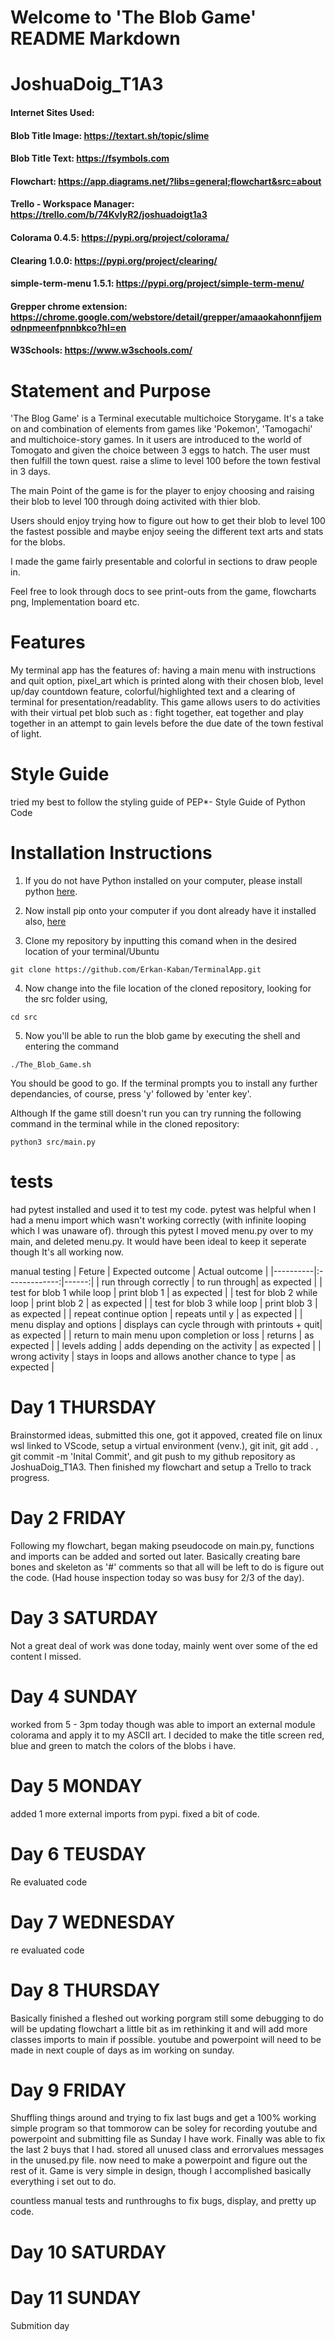 # Welcome to 'The Blob Game' README Markdown 
# JoshuaDoig_T1A3

#### Internet Sites Used:
#### Blob Title Image: https://textart.sh/topic/slime 
#### Blob Title Text: https://fsymbols.com 
#### Flowchart: https://app.diagrams.net/?libs=general;flowchart&src=about
#### Trello - Workspace Manager: https://trello.com/b/74KvlyR2/joshuadoigt1a3
#### Colorama 0.4.5: https://pypi.org/project/colorama/
#### Clearing 1.0.0: https://pypi.org/project/clearing/
#### simple-term-menu 1.5.1: https://pypi.org/project/simple-term-menu/
#### Grepper chrome extension: https://chrome.google.com/webstore/detail/grepper/amaaokahonnfjjemodnpmeenfpnnbkco?hl=en
#### W3Schools: https://www.w3schools.com/


# Statement and Purpose
'The Blog Game' is a Terminal executable multichoice Storygame. It's a take on and combination of elements from games like 'Pokemon', 'Tamogachi' and multichoice-story games. In it users are introduced to the world of Tomogato and given the choice between 3 eggs to hatch. The user must then fulfill the town quest. raise a slime to level 100 before the town festival in 3 days.

The main Point of the game is for the player to enjoy choosing and raising their blob to level 100 through doing activited with thier blob.

Users should enjoy trying how to figure out how to get their blob to level 100 the fastest possible and maybe enjoy seeing the different text arts and stats for the blobs.

I made the game fairly presentable and colorful in sections to draw people in.

Feel free to look through docs to see print-outs from the game, flowcharts png, Implementation board etc.

# Features
My terminal app has the features of: having a main menu with instructions and quit option, pixel_art which is printed along with their chosen blob, level up/day countdown feature, colorful/highlighted text and a clearing of terminal for presentation/readablity. This game allows users to do activities with their virtual pet blob such as : fight together, eat together and play together in an attempt to gain levels before the due date of the town festival of light.

# Style Guide
tried my best to follow the styling guide of PEP*- Style Guide of Python Code

# Installation Instructions
1. If you do not have Python installed on your computer, please install python [here](https://www.python.org/downloads/).

2. Now install pip onto your computer if you dont already have it installed also, [here](https://www.python.org/downloads/)

3. Clone my repository by inputting this comand when in the desired location of your terminal/Ubuntu

```
git clone https://github.com/Erkan-Kaban/TerminalApp.git
```

4. Now change into the file location of the cloned repository, looking for the src folder using,

```
cd src
```

5. Now you'll be able to run the blob game by executing the shell and entering the command

```
./The_Blob_Game.sh
```

You should be good to go. If the terminal prompts you to install any further dependancies, of course, press 'y' followed by 'enter key'.

Although If the game still doesn't run you can try running the following command in the terminal while in the cloned repository:

```
python3 src/main.py
```

# tests
had pytest installed and used it to test my code.
pytest was helpful when I had a menu import which wasn't working correctly (with infinite looping which I was unaware of). 
through this pytest I moved menu.py over to my main, and deleted menu.py. It would have been ideal to keep it seperate though It's all working now.

manual testing
| Feture  |      Expected outcome     | Actual outcome |
|----------|:-------------:|------:|
| run through correctly |  to run through| as expected |
| test for blob 1 while loop |    print blob 1   |   as expected |
| test for blob 2 while loop |    print blob 2   |   as expected |
| test for blob 3 while loop |    print blob 3   |   as expected |
| repeat continue option |    repeats until y   |   as expected |
| menu display and options | displays can cycle through with printouts + quit|   as expected |
| return to main menu upon completion or loss | returns |   as expected |
| levels adding | adds depending on the activity |   as expected |
| wrong activity | stays in loops and allows another chance to type |   as expected |


# Day 1 THURSDAY
Brainstormed ideas, submitted this one, got it appoved, created file on linux wsl linked to VScode, setup a virtual environment (venv.), git init,  git add . , git commit -m 'Inital Commit', and git push to my github repository as JoshuaDoig_T1A3. Then finished my flowchart and setup a Trello to track progress.
# Day 2 FRIDAY
Following my flowchart, began making pseudocode on main.py, functions and imports can be added and sorted out later. Basically creating bare bones and skeleton as '#' comments so that all will be left to do is figure out the code. (Had house inspection today so was busy for 2/3 of the day).

# Day 3 SATURDAY
Not a great deal of work was done today, mainly went over some of the ed content I missed.

# Day 4 SUNDAY
worked from 5 - 3pm  today though was able to import an external module colorama and apply it to my ASCII art. I decided to make the title screen red, blue and green to match the colors of the blobs i have.

# Day 5 MONDAY
added 1 more external imports from pypi. fixed a bit of code. 

# Day 6 TEUSDAY
Re evaluated code

# Day 7 WEDNESDAY
re evaluated code

# Day 8 THURSDAY
Basically finished a fleshed out working porgram still some debugging to do will be updating flowchart a little bit as im rethinking it and will add more classes imports to main if possible. youtube and powerpoint will need to be made in next couple of days as im working on sunday.

# Day 9 FRIDAY
Shuffling things around and trying to fix last bugs and get a 100% working simple program so that tommorow can be soley for recording youtube and powerpoint and submitting file as Sunday I have work.
Finally was able to fix the last 2 buys that I had. stored all unused class and errorvalues messages in the unused.py file. now need to make a powerpoint and figure out the rest of it. Game is very simple in design, though I accomplished basically everything i set out to do.

countless manual tests and runthroughs to fix bugs, display, and pretty up code.


# Day 10 SATURDAY


# Day 11 SUNDAY
Submition day

